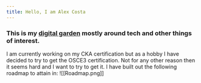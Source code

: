 ```yaml
---
title: Hello, I am Alex Costa
---
```


### This is my [digital garden](https://github.com/MaggieAppleton/digital-gardeners) mostly around tech and other things of interest.

I am currently working on my CKA certification but as a hobby I have decided to try to get the OSCE3 certification. Not for any other reason then it seems hard and I want to try to get it. I have built out the following roadmap to attain in:
![[Roadmap.png]]